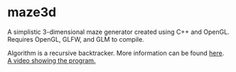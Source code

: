 # maze3d
A simplistic 3-dimensional maze generator created using C++ and OpenGL.  
Requires OpenGL, GLFW, and GLM to compile.  
  
Algorithm is a recursive backtracker. More information can be found [here](https://en.wikipedia.org/wiki/Maze_generation_algorithm).  
[A video showing the program.](https://www.youtube.com/watch?v=BZQPTjOhrog "Maze 3D")
